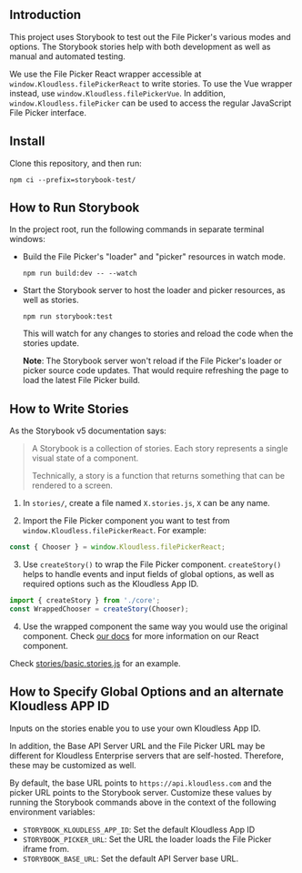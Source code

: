 ## Introduction

This project uses Storybook to test out the File Picker's various modes and
options. The Storybook stories help with both development as well as manual and
automated testing.

We use the File Picker React wrapper accessible at
`window.Kloudless.filePickerReact` to write stories. To use the Vue wrapper
instead, use  `window.Kloudless.filePickerVue`. In addition,
`window.Kloudless.filePicker` can be used to access the regular JavaScript File
Picker interface.

## Install

Clone this repository, and then run:

```
npm ci --prefix=storybook-test/
```

## How to Run Storybook

In the project root, run the following commands in separate terminal windows:

- Build the File Picker's "loader" and "picker" resources in watch mode.
  ```
  npm run build:dev -- --watch
  ```

- Start the Storybook server to host the loader and picker resources, as well
  as stories.
  ```
  npm run storybook:test
  ```
  This will watch for any changes to stories and reload the code when the
  stories update.
  
  **Note**: The Storybook server won't reload if the File Picker's loader 
  or picker source code updates. That would require refreshing the page to load
  the latest File Picker build.
  

## How to Write Stories

As the Storybook v5 documentation says:
> A Storybook is a collection of stories. Each story represents a single visual
  state of a component.
>
> Technically, a story is a function that returns something that can be rendered
  to a screen.

1. In `stories/`, create a file named `X.stories.js`, `X` can be any name.

2. Import the File Picker component you want to test from
  `window.Kloudless.filePickerReact`. For example:

```javascript
const { Chooser } = window.Kloudless.filePickerReact;
```

3. Use `createStory()` to wrap the File Picker component. `createStory()`
  helps to handle events and input fields of global options, as well as required
  options such as the Kloudless App ID.

```javascript
import { createStory } from './core';
const WrappedChooser = createStory(Chooser);
```

4. Use the wrapped component the same way you would use the original component.
  Check [our docs](../README.react.md) for more information on our React
  component.

Check [stories/basic.stories.js](./stories/basic.stories.js) for an example.

## How to Specify Global Options and an alternate Kloudless APP ID

Inputs on the stories enable you to use your own Kloudless App ID.

In addition, the Base API Server URL and the File Picker URL may be different
for Kloudless Enterprise servers that are self-hosted. Therefore, these may be
customized as well.

By default, the base URL points to `https://api.kloudless.com` and the picker
URL points to the Storybook server. Customize these values by running the
Storybook commands above in the context of the following environment variables:

- `STORYBOOK_KLOUDLESS_APP_ID`: Set the default Kloudless App ID
- `STORYBOOK_PICKER_URL`: Set the URL the loader loads the File Picker iframe
   from.
- `STORYBOOK_BASE_URL`: Set the default API Server base URL.
